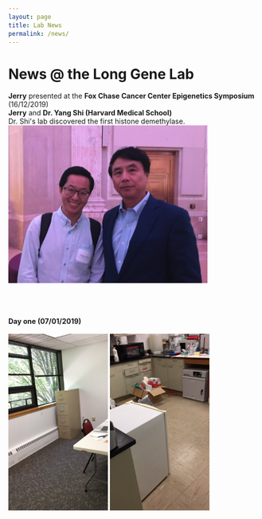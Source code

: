 ```yaml
---
layout: page
title: Lab News
permalink: /news/
--- 
```


# News @ the Long Gene Lab<br>
 **Jerry** presented at the **Fox Chase Cancer Center Epigenetics Symposium** (16/12/2019)<br>
 **Jerry** and **Dr. Yang Shi (Harvard Medical School)**<br>
 Dr. Shi's lab discovered the first histone demethylase.<br>
 <img width="400" src="/img/Fox_01.png" data-action="zoom">
  <br>
  <br>
  <br>
  <br>
 
**Day one (07/01/2019)**<br>
 <br>
<img width="200" src="/img/Day1_1.jpg" data-action="zoom">
<img width="200" src="/img/Day1_2.jpg" data-action="zoom">


